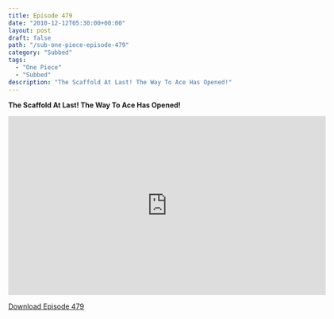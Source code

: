 ```yaml
---
title: Episode 479
date: "2010-12-12T05:30:00+00:00"
layout: post
draft: false
path: "/sub-one-piece-episode-479"
category: "Subbed"
tags:
  - "One Piece"
  - "Subbed"
description: "The Scaffold At Last! The Way To Ace Has Opened!"
---
```


**The Scaffold At Last! The Way To Ace Has Opened!**

<iframe width="640" height="360" src="https://www.rapidvideo.com/e/G6FRPEXDZ0" frameborder="0" marginwidth=0 marginheight=0 scrolling=no allowfullscreen></iframe>

<a href="http://ouo.io/qs/eCodkFEQ?s=https://rapidvid.to/d/https://www.rapidvideo.com/e/G6FRPEXDZ0">Download Episode 479</a>
